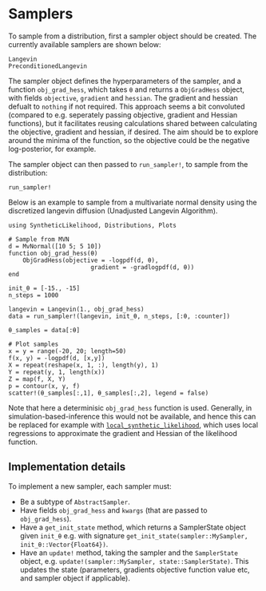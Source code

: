 # Samplers
To sample from a distribution, first a sampler object should be created. The currently available samplers are shown below:

```@docs
Langevin
PreconditionedLangevin
```

The sampler object defines the hyperparameters of the sampler, and a function `obj_grad_hess`, which takes `θ` and returns a `ObjGradHess` object, with fields `objective`, `gradient` and `hessian`. The gradient and hessian defualt to `nothing` if not required. This approach seems a bit convoluted (compared to e.g. seperately passing objective, gradient and Hessian functions), but it facilitates reusing calculations shared between calculating the objective, gradient and hessian, if desired. The aim should be to explore around the minima of the function, so the objective could be the negative log-posterior, for example.

The sampler object can then passed to `run_sampler!`, to sample from the distribution:
```@docs
run_sampler!
```

Below is an example to sample from a multivariate normal density using the discretized langevin diffusion (Unadjusted Langevin Algorithm).

```@example
using SyntheticLikelihood, Distributions, Plots

# Sample from MVN
d = MvNormal([10 5; 5 10])
function obj_grad_hess(θ)
    ObjGradHess(objective = -logpdf(d, θ),
                       gradient = -gradlogpdf(d, θ))
end

init_θ = [-15., -15]
n_steps = 1000

langevin = Langevin(1., obj_grad_hess)
data = run_sampler!(langevin, init_θ, n_steps, [:θ, :counter])

θ_samples = data[:θ]

# Plot samples
x = y = range(-20, 20; length=50)
f(x, y) = -logpdf(d, [x,y])
X = repeat(reshape(x, 1, :), length(y), 1)
Y = repeat(y, 1, length(x))
Z = map(f, X, Y)
p = contour(x, y, f)
scatter!(θ_samples[:,1], θ_samples[:,2], legend = false)
```
Note that here a determinisic `obj_grad_hess` function is used. Generally, in simulation-based-inference this would not be available, and hence this can be replaced for example with [`local_synthetic_likelihood`](@ref), which uses local regressions to approximate the gradient and Hessian of the likelihood function.

## Implementation details
To implement a new sampler, each sampler must:
- Be a subtype of `AbstractSampler`.
- Have fields `obj_grad_hess` and `kwargs` (that are passed to `obj_grad_hess`).
- Have a `get_init_state` method, which returns a SamplerState object given `init_θ` e.g. with signature `get_init_state(sampler::MySampler, init_θ::Vector{Float64})`.
- Have an `update!` method, taking the sampler and the `SamplerState` object, e.g. `update!(sampler::MySampler, state::SamplerState)`. This updates the state (parameters, gradients objective function value etc, and sampler object if applicable).
